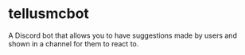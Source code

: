 # tellusmcbot
A Discord bot that allows you to have suggestions made by users and shown in a channel
for them to react to.

